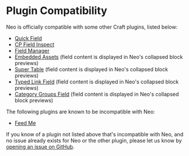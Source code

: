 # Plugin Compatibility

Neo is officially compatible with some other Craft plugins, listed below:

- [Quick Field](https://github.com/spicywebau/craft-quick-field)
- [CP Field Inspect](https://github.com/mmikkel/CpFieldInspect-Craft)
- [Field Manager](https://github.com/verbb/field-manager)
- [Embedded Assets](https://github.com/spicywebau/craft-embedded-assets) (field content is displayed in Neo's collapsed block previews)
- [Super Table](https://github.com/verbb/super-table) (field content is displayed in Neo's collapsed block previews)
- [Typed Link Field](https://github.com/sebastian-lenz/craft-linkfield) (field content is displayed in Neo's collapsed block previews)
- [Category Groups Field](https://github.com/ttempleton/craft-category-groups-field) (field content is displayed in Neo's collapsed block previews)

The following plugins are known to be incompatible with Neo:

- [Feed Me](https://github.com/craftcms/feed-me)

If you know of a plugin not listed above that's incompatible with Neo, and no issue already exists for Neo or the other plugin, please let us know by [opening an issue on GitHub](https://github.com/spicywebau/craft-neo/issues/new).
